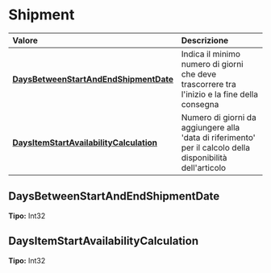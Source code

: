 # Shipment

| Valore | Descrizione |
| :--- | :--- |
| [**DaysBetweenStartAndEndShipmentDate**](shipment.md#daysbetweenstartandendshipmentdate) | Indica il minimo numero di giorni che deve trascorrere tra l'inizio e la fine della consegna |
| [**DaysItemStartAvailabilityCalculation**](shipment.md#daysitemstartavailabilitycalculation) | Numero di giorni da aggiungere alla 'data di riferimento' per il calcolo della disponibilità dell'articolo |

## DaysBetweenStartAndEndShipmentDate

**Tipo:** Int32

## DaysItemStartAvailabilityCalculation

**Tipo:** Int32
